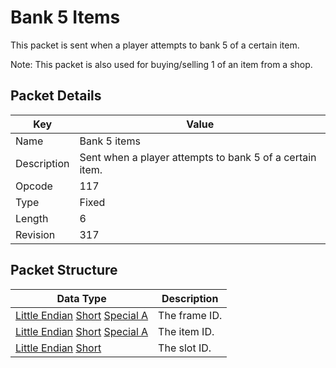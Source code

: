 # Bank 5 Items
This packet is sent when a player attempts to bank 5 of a certain item.

Note: This packet is also used for buying/selling 1 of an item from a shop.

## Packet Details
| Key | Value |
|--|--|
| Name | Bank 5 items |
| Description | Sent when a player attempts to bank 5 of a certain item. |
| Opcode | 117 |
| Type | Fixed |
| Length | 6 |
| Revision | 317 |

## Packet Structure
| Data Type | Description |
|--|--|
| [Little Endian](/Data-Types.html#little-endian) [Short](/Data-Types.html#common-data-types) [Special A](/Data-Types.html#bespoke-data-types) | The frame ID. |
| [Little Endian](/Data-Types.html#little-endian) [Short](/Data-Types.html#common-data-types) [Special A](/Data-Types.html#bespoke-data-types) | The item ID. |
| [Little Endian](/Data-Types.html#little-endian) [Short](/Data-Types.html#common-data-types) | The slot ID. |
